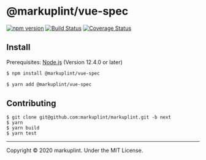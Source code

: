 # @markuplint/vue-spec

[![npm version](https://badge.fury.io/js/%40markuplint%2Fvue-spec.svg)](https://www.npmjs.com/package/@markuplint/vue-spec)
[![Build Status](https://travis-ci.org/markuplint/markuplint.svg?branch=next)](https://travis-ci.org/markuplint/markuplint)
[![Coverage Status](https://coveralls.io/repos/github/markuplint/markuplint/badge.svg?branch=next)](https://coveralls.io/github/markuplint/markuplint?branch=next)

## Install

Prerequisites: [Node.js](https://nodejs.org) (Version 12.4.0 or later)

```sh
$ npm install @markuplint/vue-spec

$ yarn add @markuplint/vue-spec
```

## Contributing

```
$ git clone git@github.com:markuplint/markuplint.git -b next
$ yarn
$ yarn build
$ yarn test
```

---

Copyright &copy; 2020 markuplint. Under the MIT License.
